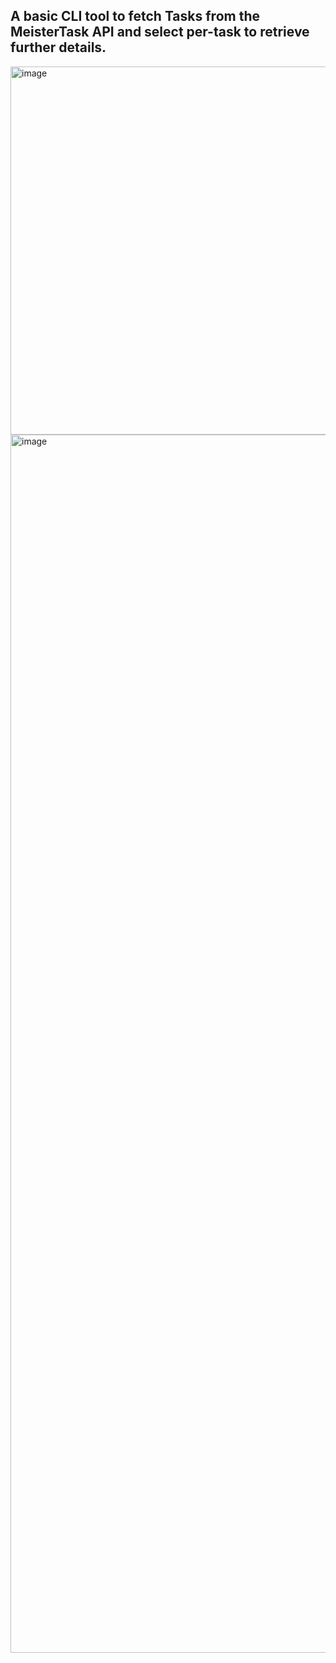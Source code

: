 ## A basic CLI tool to fetch Tasks from the MeisterTask API and select per-task to retrieve further details.

<img width="589" alt="image" src="https://github.com/user-attachments/assets/a436016a-401d-498e-bb35-237cadc851fc" />
<img width="1949" alt="image" src="https://github.com/user-attachments/assets/33db47fa-9c46-4bee-bcb7-dbf26ed9aad0" />
